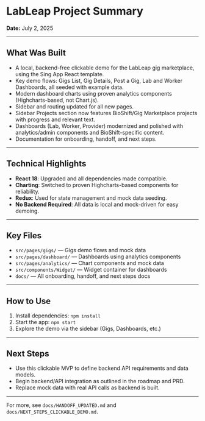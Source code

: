 # LabLeap Project Summary

**Date:** July 2, 2025

---

## What Was Built

- A local, backend-free clickable demo for the LabLeap gig marketplace, using the Sing App React template.
- Key demo flows: Gigs List, Gig Details, Post a Gig, Lab and Worker Dashboards, all seeded with example data.
- Modern dashboard charts using proven analytics components (Highcharts-based, not Chart.js).
- Sidebar and routing updated for all new pages.
- Sidebar Projects section now features BioShift/Gig Marketplace projects with progress and relevant text.
- Dashboards (Lab, Worker, Provider) modernized and polished with analytics/admin components and BioShift-specific content.
- Documentation for onboarding, handoff, and next steps.

---

## Technical Highlights

- **React 18**: Upgraded and all dependencies made compatible.
- **Charting**: Switched to proven Highcharts-based components for reliability.
- **Redux**: Used for state management and mock data seeding.
- **No Backend Required**: All data is local and mock-driven for easy demoing.

---

## Key Files

- `src/pages/gigs/` — Gigs demo flows and mock data
- `src/pages/dashboard/` — Dashboards using analytics components
- `src/pages/analytics/` — Chart components and mock data
- `src/components/Widget/` — Widget container for dashboards
- `docs/` — All onboarding, handoff, and next steps docs

---

## How to Use

1. Install dependencies: `npm install`
2. Start the app: `npm start`
3. Explore the demo via the sidebar (Gigs, Dashboards, etc.)

---

## Next Steps

- Use this clickable MVP to define backend API requirements and data models.
- Begin backend/API integration as outlined in the roadmap and PRD.
- Replace mock data with real API calls as backend is built.

---

For more, see `docs/HANDOFF_UPDATED.md` and `docs/NEXT_STEPS_CLICKABLE_DEMO.md`.
